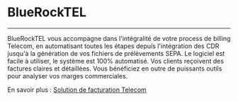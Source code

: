 # BlueRockTEL

---

BlueRockTEL vous accompagne dans l'intégralité de votre process de billing Telecom, en automatisant toutes les étapes depuis l'intégration des CDR jusqu'à la génération de vos fichiers de prélèvements SEPA. Le logiciel est facile à utiliser, le système est 100% automatisé. Vos clients reçoivent des factures claires et détaillées. Vous bénéficiez en outre de puissants outils pour analyser vos marges commerciales.

En savoir plus : [Solution de facturation Telecom](https://fr.bluerocktel.com)
